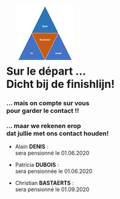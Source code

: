 <link rel="stylesheet" href="foghorn2.css">
<link rel="stylesheet" href="Ulysses.css">
<link rel="stylesheet" href="S2.css">

# &nbsp;&nbsp;&nbsp; ![](b2ub.png)<br>Sur le départ ...<br>Dicht bij de finishlijn! 

### ... mais on compte sur vous<br>pour garder le contact !!<br>&nbsp;<br>... maar we rekenen erop<br>dat jullie met ons contact houden!


* Alain **DENIS** :<br>sera pensionné le 01.06.2020

* Patricia **DUBOIS** :<br>sera pensionnée le 01.06.2020

* Christian **BASTAERTS** :<br>sera pensionné le 01.09.2020


